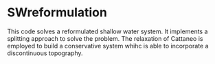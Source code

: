 # SWreformulation
This code solves a reformulated shallow water system. It implements a splitting approach to solve the problem. The relaxation of Cattaneo is employed to build a conservative system whihc is able to incorporate a discontinuous topography.
